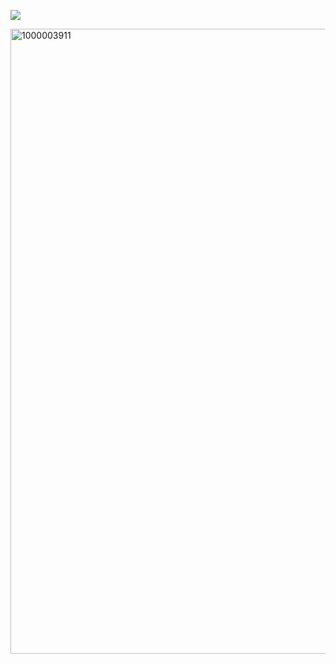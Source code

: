 
![](https://komarev.com/ghpvc/?username=Climberthemannequin&color=green&style=plastic&label=LIKE+A+BUG+TO+A+ZAPPER!)

<img width="1000" height="1000" alt="1000003911" src="https://github.com/user-attachments/assets/2e3c5eae-b996-4cf9-8751-d0bd417e7847" />

